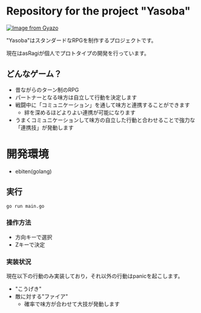 # Repository for the project "Yasoba"

[![Image from Gyazo](https://i.gyazo.com/77ef26e1872ca03200092b3c2f718a7a.gif)](https://gyazo.com/77ef26e1872ca03200092b3c2f718a7a)

"Yasoba"はスタンダードなRPGを制作するプロジェクトです。

現在はasRagiが個人でプロトタイプの開発を行っています。

## どんなゲーム？

- 昔ながらのターン制のRPG
- パートナーとなる味方は自立して行動を決定します
- 戦闘中に「コミュニケーション」を通して味方と連携することができます
  - 絆を深めるほどよりよい連携が可能になります
- うまくコミュニケーションして味方の自立した行動と合わせることで強力な「連携技」が発動します

# 開発環境

- ebiten(golang)

## 実行

```bash
go run main.go
```

### 操作方法

- 方向キーで選択
- Zキーで決定

### 実装状況

現在以下の行動のみ実装しており，それ以外の行動はpanicを起こします。

- "こうげき"
- 敵に対する"ファイア"
  - 確率で味方が合わせて大技が発動します
